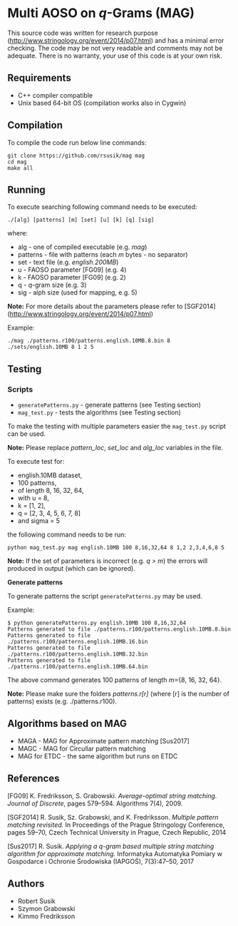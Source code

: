 # Multi AOSO on *q*-Grams (MAG)

This source code was written for research purpose (http://www.stringology.org/event/2014/p07.html) and has a minimal error checking. The code may be not very readable and comments may not be adequate. There is no warranty, your use of this code is at your own risk.

## Requirements
* C++ compiler compatible 
* Unix based 64-bit OS (compilation works also in Cygwin)

## Compilation
To compile the code run below line commands:
```shell
git clone https://github.com/rsusik/mag mag
cd mag
make all
```

## Running
To execute searching following command needs to be executed:

```shell 
./[alg] [patterns] [m] [set] [u] [k] [q] [sig]
```

where:
* alg      - one of compiled executable (e.g. *mag*)
* patterns - file with patterns (each *m* bytes - no separator)
* set      - text file (e.g. *english.200MB*)
* u        - FAOSO parameter [FG09] (e.g. 4)
* k        - FAOSO parameter [FG09] (e.g. 2)
* q        - *q*-gram size (e.g. 3)
* sig      - alph size (used for mapping, e.g. 5)

**Note:** For more details about the parameters please refer to [SGF2014] (http://www.stringology.org/event/2014/p07.html)

Example:

```shell
./mag ./patterns.r100/patterns.english.10MB.8.bin 8 ./sets/english.10MB 8 1 2 5
```

## Testing

### Scripts
* `generatePatterns.py` - generate patterns (see Testing section)
* `mag_test.py` - tests the algorithms (see Testing section)

To make the testing with multiple parameters easier the `mag_test.py` script can be used. 

**Note:** Please replace *pattern_loc*, *set_loc* and *alg_loc* variables in the file.

To execute test for:
- english.10MB dataset,
- 100 patterns,
- of length 8, 16, 32, 64,
- with u = 8,
- k = [1, 2],
- q = [2, 3, 4, 5, 6, 7, 8]
- and sigma = 5

the following command needs to be run:

```shell
python mag_test.py mag english.10MB 100 8,16,32,64 8 1,2 2,3,4,6,8 5
```

**Note:** If the set of parameters is incorrect (e.g. *q > m*) the errors will produced in output (which can be ignored).

**Generate patterns**

To generate patterns the script `generatePatterns.py` may be used. 

Example:
```shell
$ python generatePatterns.py english.10MB 100 8,16,32,64
Patterns generated to file ./patterns.r100/patterns.english.10MB.8.bin
Patterns generated to file ./patterns.r100/patterns.english.10MB.16.bin
Patterns generated to file ./patterns.r100/patterns.english.10MB.32.bin
Patterns generated to file ./patterns.r100/patterns.english.10MB.64.bin
```

The above command generates 100 patterns of length *m*={8, 16, 32, 64}.

**Note:** Please make sure the folders *patterns.r[r]* (where [r] is the number of patterns) exists (e.g. ./patterns.r100).

## Algorithms based on MAG
* MAGA         - MAG for Approximate pattern matching [Sus2017]
* MAGC         - MAG for Circullar pattern matching
* MAG for ETDC - the same algorithm but runs on ETDC

## References
[FG09] K. Fredriksson, S. Grabowski.
*Average-optimal string matching. Journal of Discrete*,
pages 579–594. Algorithms 7(4), 2009.

[SGF2014] R. Susik, Sz. Grabowski, and K. Fredriksson.
*Multiple pattern matching revisited.*
In Proceedings of the Prague Stringology Conference, pages 59–70, Czech Technical University in Prague, Czech Republic, 2014

[Sus2017] R. Susik. 
*Applying a q-gram based multiple string matching algorithm for approximate matching.*
Informatyka Automatyka Pomiary w Gospodarce i Ochronie Środowiska (IAPGOŚ), 7(3):47–50, 2017

## Authors
* Robert Susik
* Szymon Grabowski
* Kimmo Fredriksson